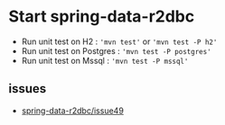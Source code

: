 # Start spring-data-r2dbc

- Run unit test on H2 : `'mvn test'` or `'mvn test -P h2'`
- Run unit test on Postgres : `'mvn test -P postgres'`
- Run unit test on Mssql : `'mvn test -P mssql'`

## issues

- [spring-data-r2dbc/issue49](https://github.com/spring-projects/spring-data-r2dbc/issues/49)


[R2DBC]: https://r2dbc.io
[spring-data-r2dbc]: https://github.com/spring-projects/spring-data-r2dbc